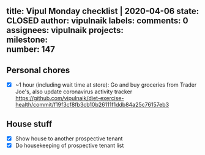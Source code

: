 title:	Vipul Monday checklist | 2020-04-06
state:	CLOSED
author:	vipulnaik
labels:	
comments:	0
assignees:	vipulnaik
projects:	
milestone:	
number:	147
--
## Personal chores

- [x] ~1 hour (including wait time at store): Go and buy groceries from Trader Joe's, also update coronavirus activity tracker https://github.com/vipulnaik/diet-exercise-health/commit/f19f3cf8fb3cb10b26111f1ddb84a25c76157eb3

## House stuff

- [x] Show house to another prospective tenant
- [x] Do housekeeping of prospective tenant list
